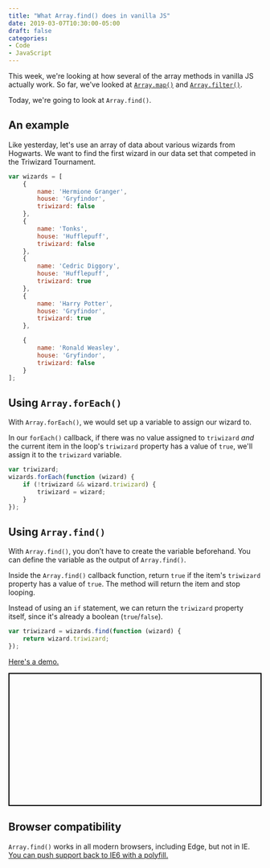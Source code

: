 ```yaml
---
title: "What Array.find() does in vanilla JS"
date: 2019-03-07T10:30:00-05:00
draft: false
categories:
- Code
- JavaScript
---
```


This week, we're looking at how several of the array methods in vanilla JS actually work. So far, we've looked at [`Array.map()`](/what-array.map-does-in-vanilla-js/) and [`Array.filter()`](/what-array.filter-does-in-vanilla-js/).

Today, we're going to look at `Array.find()`.

## An example

Like yesterday, let's use an array of data about various wizards from Hogwarts. We want to find the first wizard in our data set that competed in the Triwizard Tournament.

```js
var wizards = [
	{
		name: 'Hermione Granger',
		house: 'Gryfindor',
		triwizard: false
	},
	{
		name: 'Tonks',
		house: 'Hufflepuff',
		triwizard: false
	},
	{
		name: 'Cedric Diggory',
		house: 'Hufflepuff',
		triwizard: true
	},
	{
		name: 'Harry Potter',
		house: 'Gryfindor',
		triwizard: true
	},

	{
		name: 'Ronald Weasley',
		house: 'Gryfindor',
		triwizard: false
	}
];
```

## Using `Array.forEach()`

With `Array.forEach()`, we would set up a variable to assign our wizard to.

In our `forEach()` callback, if there was no value assigned to `triwizard` *and* the current item in the loop's `triwizard` property has a value of `true`, we'll assign it to the `triwizard` variable.

```js
var triwizard;
wizards.forEach(function (wizard) {
	if (!triwizard && wizard.triwizard) {
		triwizard = wizard;
	}
});
```

## Using `Array.find()`

With `Array.find()`, you don’t have to create the variable beforehand. You can define the variable as the output of `Array.find()`.

Inside the `Array.find()` callback function, return `true` if the item's `triwizard` property has a value of `true`. The method will return the item and stop looping.

Instead of using an `if` statement, we can return the `triwizard` property itself, since it's already a boolean (`true`/`false`).

```js
var triwizard = wizards.find(function (wizard) {
	return wizard.triwizard;
});
```

[Here's a demo.](https://codepen.io/cferdinandi/pen/GeWQYa)

<p class="codepen" data-height="265" data-theme-id="0" data-default-tab="js,result" data-user="cferdinandi" data-slug-hash="GeWQYa" style="height: 265px; box-sizing: border-box; display: flex; align-items: center; justify-content: center; border: 2px solid black; margin: 1em 0; padding: 1em;" data-pen-title="forEach() vs find()"></p>

## Browser compatibility

`Array.find()` works in all modern browsers, including Edge, but not in IE. [You can push support back to IE6 with a polyfill.](https://vanillajstoolkit.com/polyfills/arrayfind/)